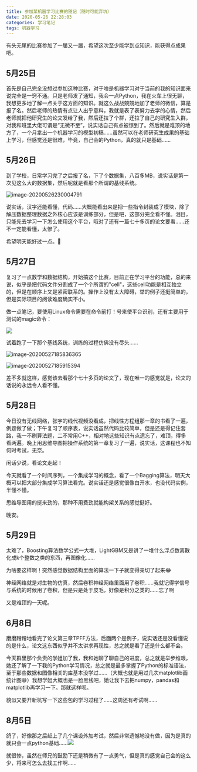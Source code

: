 ```yaml
---
title: 参加某机器学习比赛的随记（随时可能弃坑）
date: 2020-05-26 22:28:03
categories: 学习笔记
tags: 机器学习
---
```


有头无尾的比赛参加了一届又一届，希望这次至少能学到点知识，能获得点成果吧。

<!--more-->

## 5月25日

首先是自己完全没想过参加这种比赛，对于啥是机器学习对于当前的我的知识面来说完全是一窍不通。只是老师发了通知，我会一点Python，我在火车上很无聊，我想更多地了解一点关于这方面的知识。就这么战战兢兢地加了老师的微信，算是报了名。然后老师的热情有点让人出乎意料，我就是表了表努力去学的心情，然后老师就把他研究生的论文发给了我，然后还拉了个群，还拉了自己的研究生入群，对我和班里大佬可谓是“无微不至”，说实话自己有点被惊到了。然后就是难顶的地方了，一个月拿出一个机器学习的模型初稿……虽然可以在老师研究生成果的基础上学习，但感觉还是很难，毕竟，自己会的Python，真的就只是基础……

## 5月26日

到了学校，日常学习完了之后报了名，下了个数据集，八百多MB，说实话是第一次见这么大的数据集，然后呢就是看那个所谓的基线系统。

![image-20200526230004791](https://cdn.jsdelivr.net/gh/meloveayu/blog_img@master/img/image-20200526230004791.png)

说实话，汉字还能看懂，代码……大概能看出来是把一些指令封装成了模块，除了解压数据整理数据之外核心应该是训练部分，但是吧，这部分完全看不懂。泪目，只能先去学习一下怎么使用这个平台，哦对了还有一篇七十多页的论文要看……还不一定能看懂，太惨了。

希望明天能好过一点。🙏

## 5月27日

复习了一点数学和数据结构，开始搞这个比赛，目前正在学习平台的功能，总的来说，似乎是把代码文件分割成了一个个所谓的"cell"，这些cell功能是相互独立的，但是在顺序上又是紧密联系的。操作上没有太大障碍，举的例子还挺简单的，但是实际项目的阅读难度确实不小。

做一点笔记，要使用Linux命令需要在命令前打！号来使平台识别，还有主要用于测试的magic命令：

![](https://cdn.jsdelivr.net/gh/meloveayu/blog_img@master/img/20200527185114.png)

试着跑了一下那个基线系统，训练的过程仿佛没有尽头……

![image-20200527185836365](https://cdn.jsdelivr.net/gh/meloveayu/blog_img@master/img/image-20200527185836365.png)

![image-20200527185915394](https://cdn.jsdelivr.net/gh/meloveayu/blog_img@master/img/image-20200527185915394.png)

差不多就这样，感觉该去看那个七十多页的论文了，现在唯一的感觉就是，论文的话说的永远令人看不懂。

## 5月28日

今日没有无线网络，张宇的线代视频没看成，把线性方程组那一章的书看了一遍，例题做了做；下午复习了顺序表，说实话虽然代码比较简单，但是还是得记住套路，我一不刷算法题，二不常用C++，相对地这些知识有点遗忘了，难顶，得多看两遍。晚上用思维导图把操作系统的第一章复习了一遍，说实话，这课程也不知何时考试，无奈。

闲话少说，看论文走起！

今天就看了一个时间序列，一个集成学习的概念，看了一个Bagging算法，明天大概可以把大部分集成学习算法看完。说实话还是感觉很像白开水，也没代码实例，半懂不懂。

思维导图用的挺来劲的，那种不用费劲就能构架关系的感觉挺好。

晚安。

## 5月29日

太难了，Boosting算法数学公式一大堆，LightGBM又是讲了一堆什么浮点数离散化成k个整数之类的东西，再图像化……

为啥要这样啊！突然感觉数据结构里面的算法一下子就变得亲切了起来😂

神经网络就是对生物的仿真，然后卷积神经网络里面用了卷积……我就记得学信号与系统的时候用了卷积，但是只是处于皮毛，好像是积分之类的……忘了啊

又是难顶的一天呢。

## 6月8日

磨磨蹭蹭地看完了论文第三章TPFF方法，后面两个是例子，说实话还是没看懂说的是什么，论文这东西似乎并不太讲求再现性，总之就是看了还是什么都不会。

今天群里那个负责的学姐加了我，我和她聊了聊自己的进度，总之就是举步维艰，她还了解了一下我的Python学习情况，总之就是最多掌握了Python的标准语法，至于那些数据和图像相关的库基本没学过……（大概也就是用过几次matplotlib画统计图😅）我想学姐大概也是一脸黑线吧，她让我下去把numpy，pandas和matplotlib再学习一下。那就这样呗。

貌似又要开新坑写一下这些包的学习过程了……这周还有考试啊……

## 8月5日

鸽了，好像那之后赶上了几个课设外加考试，然后非常遗憾地没有做，因为是真的就只会一点python基础……![](https://cdn.jsdelivr.net/gh/meloveayu/blog_img@master/img/20200805223617.png)

就很惨，虽然在师兄的鼓励下还是稍微有了一点勇气，但是真的感觉自己会的这么少，将来可怎么去找工作啊……